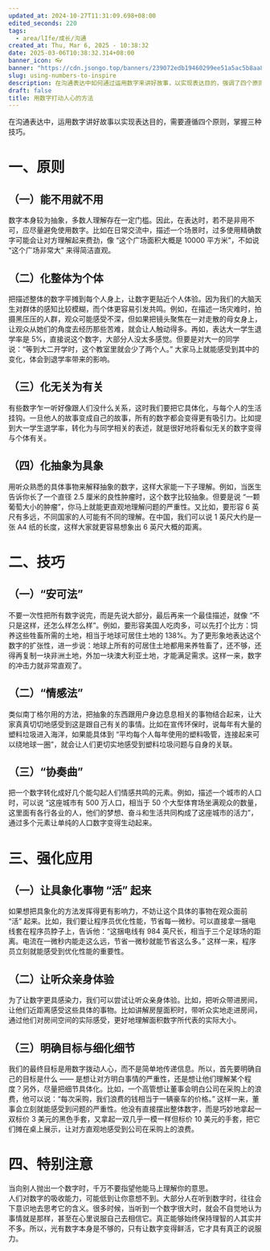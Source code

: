 ```yaml
---
updated_at: 2024-10-27T11:31:09.698+08:00
edited_seconds: 220
tags:
  - area/lIfe/成长/沟通
created_at: Thu, Mar 6, 2025 - 10:38:32
date: 2025-03-06T10:38:32.314+08:00
banner_icon: 👓
banner: "https://cdn.jsongo.top/banners/239072edb19460299ee51a5ac5b8aa87.jpg"
slug: using-numbers-to-inspire
description: 在沟通表达中如何通过运用数字来讲好故事，以实现表达目的，强调了四个原则和三种技巧
draft: false
title: 用数字打动人心的方法
---
```

在沟通表达中，运用数字讲好故事以实现表达目的，需要遵循四个原则，掌握三种技巧。
# 一、原则
## （一）能不用就不用
数字本身较为抽象，多数人理解存在一定门槛。因此，在表达时，若不是非用不可，应尽量避免使用数字。比如在日常交流中，描述一个场景时，过多使用精确数字可能会让对方理解起来费劲，像 “这个广场面积大概是 10000 平方米”，不如说 “这个广场非常大” 来得简洁直观。
## （二）化整体为个体
把描述整体的数字平摊到每个人身上，让数字更贴近个人体验。因为我们的大脑天生对群体的感知比较模糊，而个体更容易引发共鸣。例如，在描述一场灾难时，拍摄黑压压的人群，观众可能感受不深，但如果把镜头聚焦在一对走散的母女身上，让观众从她们的角度去经历那些苦难，就会让人触动得多。再如，表达大一学生退学率是 5%，直接说这个数字，大部分人没太多感觉。但要是对大一的同学说：“等到大二开学时，这个教室里就会少了两个人。” 大家马上就能感受到其中的变化，体会到退学率带来的影响。
## （三）化无关为有关
有些数字乍一听好像跟人们没什么关系，这时我们要把它具体化，与每个人的生活挂钩。一旦他人的故事变成自己的故事，所有的数字都会变得更有吸引力。比如提到大一学生退学率，转化为与同学相关的表述，就是很好地将看似无关的数字变得与个体有关。
## （四）化抽象为具象
用听众熟悉的具体事物来解释抽象的数字，这样大家能一下子理解。例如，当医生告诉你长了一个直径 2.5 厘米的良性肿瘤时，这个数字比较抽象。但要是说 “一颗葡萄大小的肿瘤”，你马上就能更直观地理解问题的严重性。又比如，要形容 6 英尺有多远，不同国家的人可能有不同的理解。在中国，我们可以说 1 英尺大约是一张 A4 纸的长度，这样大家就更容易想象出 6 英尺大概的距离。

# 二、技巧
## （一）“安可法”
不要一次性把所有数字说完，而是先说大部分，最后再来一个最佳描述，就像 “不只是这样，还怎么样怎么样”。例如，要形容美国人吃肉多，可以先打个比方：饲养这些牲畜所需的土地，相当于地球可居住土地的 138%。为了更形象地表达这个数字的扩张性，进一步说：地球上所有的可居住土地都用来养牲畜了，还不够，还得再复制一块非洲土地，外加一块澳大利亚土地，才能满足需求。这样一来，数字的冲击力就非常直观了。
## （二）“情感法”
类似南丁格尔用的方法，把抽象的东西跟用户身边息息相关的事物结合起来，让大家真真切切地感受到这是跟自己有关的事情。比如在宣传环保时，说每年有大量的塑料垃圾进入海洋，如果能具体到 “平均每个人每年使用的塑料吸管，连接起来可以绕地球一圈”，就会让人们更切实地感受到塑料垃圾问题与自身的关联。
## （三）“协奏曲”
把一个数字转化成好几个能勾起人们情感共鸣的元素。例如，描述一个城市的人口时，可以说 “这座城市有 500 万人口，相当于 50 个大型体育场坐满观众的数量，这里面有各行各业的人，他们的梦想、奋斗和生活共同构成了这座城市的活力”，通过多个元素让单纯的人口数字变得生动起来。

# 三、强化应用
## （一）让具象化事物 “活” 起来
如果想把具象化的方法发挥得更有影响力，不妨让这个具体的事物在观众面前 “活” 起来。比如，我们要让程序员优化性能，节省每一微秒。可以直接拿一捆电线套在程序员脖子上，告诉他：“这捆电线有 984 英尺长，相当于三个足球场的距离。电流在一微秒内能走这么远，节省一微秒就能节省这么多。” 这样一来，程序员立刻就能感受到优化性能的重要性。
## （二）让听众亲身体验
为了让数字更具感染力，我们可以尝试让听众亲身体验。比如，把听众带进房间，让他们近距离感受这些具体的事物。比如讲解房屋面积时，带听众实地走进房间，通过他们对房间空间的实际感受，更好地理解面积数字所代表的实际大小。
## （三）明确目标与细化细节
我们的最终目标是用数字拨动人心，而不是简单地传递信息。所以，首先要明确自己的目标是什么 —— 是想让对方明白事情的严重性，还是想让他们理解某个程度？另外，尽量把细节具体化。比如，一个高管想让董事会明白公司在采购上的浪费，他可以说：“每次采购，我们浪费的钱相当于一辆豪车的价格。” 这样一来，董事会立刻就能感受到问题的严重性。他没有直接摆出整体数字，而是巧妙地拿起一双标价 3 美元的黑色手套，又拿起一双几乎一模一样但标价 10 美元的手套，把它们摊在桌上展示，让对方直观地感受到公司在采购上的浪费。

# 四、特别注意
当向别人抛出一个数字时，千万不要指望他能马上理解你的意思。  
人们对数字的吸收能力，可能低到让你意想不到。大部分人在听到数字时，往往会下意识地去思考它的含义。很多时候，当听到一个数字很大时，就会不自觉地认为事情就是那样，甚至在心里说服自己去相信它。真正能够始终保持理智的人其实并不多。所以，光有数字本身是不够的，只有让数字变得鲜活，它才具有真正的说服力。
